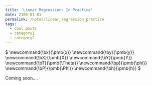 ```yaml
---
title: 'Linear Regression: In Practice'
date: 2100-01-01
permalink: /notes/linear_regression_practice
tags:
  - cool posts
  - category1
  - category2
---
```

$
\newcommand{\bx}{\pmb{x}}
\newcommand{\by}{\pmb{y}}
\newcommand{\bX}{\pmb{X}}
\newcommand{\bY}{\pmb{Y}}
\newcommand{\bT}{\pmb{\Theta}}
\newcommand{\bp}{\pmb{\phi}}
\newcommand{\bP}{\pmb{\Phi}}
\newcommand{\bh}{\pmb{h}}
$

Coming soon....

